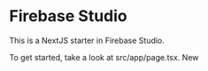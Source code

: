 # Firebase Studio

This is a NextJS starter in Firebase Studio.

To get started, take a look at src/app/page.tsx. New
